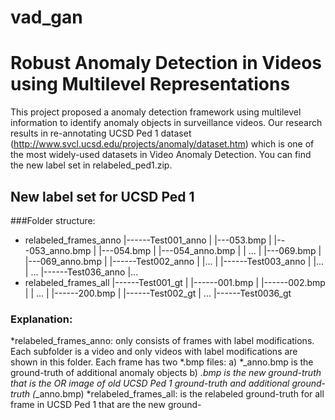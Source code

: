 # vad_gan
# Robust Anomaly Detection in Videos using Multilevel Representations

This project proposed a anomaly detection framework using multilevel information to identify anomaly objects in surveillance videos. Our research results in re-annotating UCSD Ped 1 dataset (http://www.svcl.ucsd.edu/projects/anomaly/dataset.htm) which is one of the most widely-used datasets in Video Anomaly Detection. You can find the new label set in relabeled_ped1.zip.

## New label set for UCSD Ped 1

###Folder structure: 
+ relabeled_frames_anno
	|------Test001_anno
	|		|---053.bmp
	|		|---053_anno.bmp
	|		|---054.bmp
	|		|---054_anno.bmp
	|		|	...
	|		|---069.bmp
	|		|---069_anno.bmp
	|
	|------Test002_anno
	|		|...
	|
	|------Test003_anno
	|		|...
	|	...
	|------Test036_anno
			|...
+ relabeled_frames_all
	|------Test001_gt
	|	|------001.bmp
	|	|------002.bmp
	|	|	...
	|	|------200.bmp
	|
	|------Test002_gt
	|	...
	|------Test0036_gt

### Explanation: 
*relabeled_frames_anno: only consists of frames with label modifications. Each subfolder is a video and only videos with label modifications are shown in this folder. 
Each frame has two *.bmp files: 
	a) *_anno.bmp is the ground-truth of additional anomaly objects
	b) *.bmp is the new ground-truth that is the OR image of old UCSD Ped 1 ground-truth and additional ground-truth (*_anno.bmp)
*relabeled_frames_all: is the relabeled ground-truth for all frame in UCSD Ped 1 that are the new ground-






